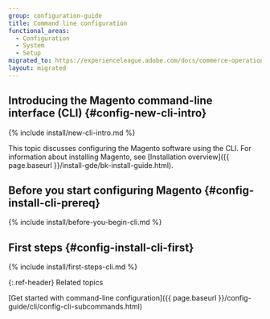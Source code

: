 ```yaml
---
group: configuration-guide
title: Command line configuration
functional_areas:
  - Configuration
  - System
  - Setup
migrated_to: https://experienceleague.adobe.com/docs/commerce-operations/configuration-guide/cli/config-cli.html
layout: migrated
---
```


## Introducing the Magento command-line interface (CLI) {#config-new-cli-intro}
{% include install/new-cli-intro.md %}

This topic discusses configuring the Magento software using the CLI. For information about installing Magento, see [Installation overview]({{ page.baseurl }}/install-gde/bk-install-guide.html).

## Before you start configuring Magento {#config-install-cli-prereq}
{% include install/before-you-begin-cli.md %}

## First steps {#config-install-cli-first}
{% include install/first-steps-cli.md %}

{:.ref-header}
Related topics

[Get started with command-line configuration]({{ page.baseurl }}/config-guide/cli/config-cli-subcommands.html)
